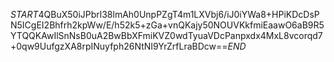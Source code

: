 $START$4QBuX50iJPbrl38lmAh0UnpPZgT4m1LXVbj6/iJ0iYWa8+HPiKDcDsPN5ICgEI2Bhfrh2kpWw/E/h52k5+zGa+vnQKajy50NOUVKkfmiEaawO6aB9R5YTQQKAwIlSnNsB0uA2BwBbXFmiKVZ0wdTyuaVDcPanpxdx4MxL8vcorqd7+0qw9UufgzXA8rpINuyfph26NtNI9YrZrfLraBDcw==$END$